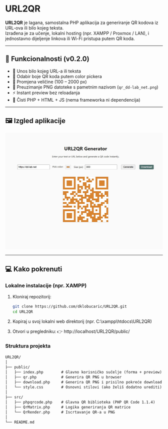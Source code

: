# URL2QR

**URL2QR** je lagana, samostalna PHP aplikacija za generiranje QR kodova iz URL-ova ili bilo kojeg teksta.  
Izrađena je za učenje, lokalni hosting (npr. XAMPP / Proxmox / LAN), i jednostavno dijeljenje linkova ili Wi-Fi pristupa putem QR koda.

---

## 🚀 Funkcionalnosti (v0.2.0)

- 🔗 Unos bilo kojeg URL-a ili teksta  
- 🎨 Odabir boje QR koda putem color pickera  
- 📏 Promjena veličine (100 – 2000 px)  
- 🧾 Preuzimanje PNG datoteke s pametnim nazivom (`qr_dd-lab_net.png`)  
- ⚡ Instant preview bez reloadanja  
- 🧰 Čisti PHP + HTML + JS (nema frameworka ni dependencija)

---

## 🖼️ Izgled aplikacije

![URL2QR Screenshot](docs/screenshot.jpg)



---

## 💻 Kako pokrenuti

### Lokalne instalacije (npr. XAMPP)
1. Kloniraj repozitorij:
   ```bash
   git clone https://github.com/dklobucaric/URL2QR.git
   cd URL2QR
2. Kopiraj u svoj lokalni web direktorij (npr. C:\xampp\htdocs\URL2QR)

3. Otvori u pregledniku:
👉 http://localhost/URL2QR/public/


### Struktura projekta

```text
URL2QR/
│
├── public/
│   ├── index.php        # Glavno korisničko sučelje (forma + preview)
│   ├── qr.php           # Generira QR PNG u browser
│   ├── download.php     # Generira QR PNG i prisilno pokreće download
│   └── style.css        # Osnovni stilovi (ako želiš dodatno urediti)
│
├── src/
│   ├── phpqrcode.php    # Glavna QR biblioteka (PHP QR Code 1.1.4)
│   ├── QrMatrix.php     # Logika generiranja QR matrice
│   └── QrRender.php     # Iscrtavanje QR-a u PNG
│
└── README.md
